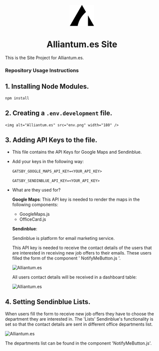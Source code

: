 <p align="center">
  <a href="https://www.alliantum.es">
    <img alt="Alliantum.es" src="logo-alliantum.png" width="80" />
  </a>
</p>
<h1 align="center">
  Alliantum.es Site
</h1>

This is the Site Project for Alliantum.es.




### Repository Usage Instructions

## 1.  **Installing Node Modules.**

    npm install

## 2.  **Creating a ```.env.development``` file.**

    <img alt="Alliantum.es" src="env.png" width="180" />

## 3.  **Adding API Keys to the file.**

- This file contains the API Keys for Google Maps and Sendinblue.

- Add your keys in the following way:

  ```GATSBY_GOOGLE_MAPS_API_KEY=<YOUR_API_KEY>```

  ```GATSBY_SENDINBLUE_API_KEY=<YOUR_API_KEY>```

- What are they used for?

  **Google Maps**: This API key is needed to render the maps in the following components:
    
    - GoogleMaps.js
    - OfficeCard.js

  **Sendinblue**: 
  
  Sendinblue is platform for email marketing service.

  This API key is needed to receive the contact details of the users that are interested in receiving new job offers to their emails. These users filled the form of the component ' NotifyMeButton.js '. 

  <img alt="Alliantum.es" src="notify.png" width="180" />

  All users contact details will be received in a dashboard table:

  <img alt="Alliantum.es" src="dashboard.png" />


## 4.  **Setting Sendinblue Lists.**

When users fill the form to receive new job offers they have to choose the department they are interested in. The 'Lists' Sendinblue's functionality is set so that the contact details are sent in different office departments list.

  <img alt="Alliantum.es" src="lists.png" />

The departments list can be found in the component 'NotifyMeButton.js'.







